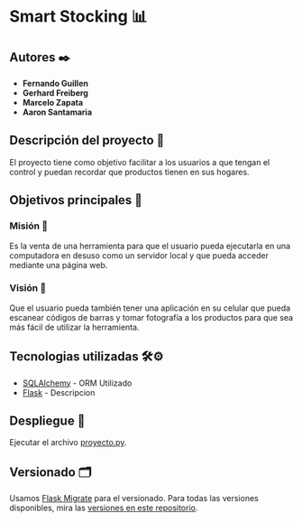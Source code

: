 # Smart Stocking 📊
 
## Autores ✒️
* **Fernando Guillen**
* **Gerhard Freiberg**
* **Marcelo Zapata** 
* **Aaron Santamaria** 
 
## Descripción del proyecto 💬

El proyecto tiene como objetivo facilitar a los usuarios a que tengan el control y puedan recordar que productos tienen en sus hogares.

 
## Objetivos principales 📜
 
### Misión  📃
 
 
Es la venta de una herramienta para que el usuario pueda ejecutarla en una computadora en desuso como un servidor local y que pueda acceder mediante una página web.
 
 
### Visión 👀
 
 
Que el usuario pueda también tener una aplicación en su celular que pueda escanear códigos de barras y tomar fotografía a los productos para que sea más fácil de utilizar la herramienta.
 
 
 
## Tecnologias utilizadas 🛠️⚙️
 
* [SQLAlchemy](https://www.sqlalchemy.org/) - ORM Utilizado
* [Flask](https://flask.palletsprojects.com/en/2.0.x/) - Descripcion
 
 
 
 
 
## Despliegue 💨
 
Ejecutar el archivo [proyecto.py](https://github.com/Neo-Zapata/smart_stockers-copy/blob/master/proyecto.py).
 
 
## Versionado 🗂️
 
Usamos [Flask Migrate](https://flask-migrate.readthedocs.io/en/latest/) para el versionado. Para todas las versiones disponibles, mira las [versiones en este repositorio](https://github.com/tu/proyecto/migrations/versions).
 

